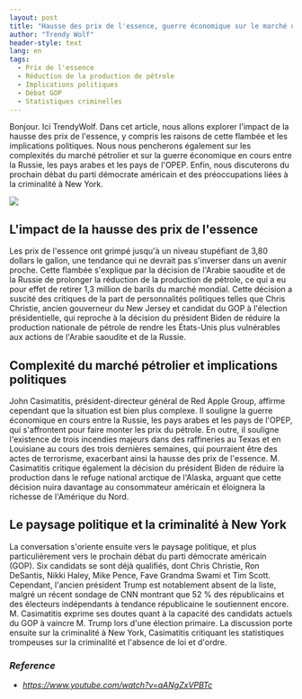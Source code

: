 ```yaml
---
layout: post
title: "Hausse des prix de l'essence, guerre économique sur le marché du pétrole et inquiétudes concernant la criminalité dans la ville de New York"
author: "Trendy Wolf"
header-style: text
lang: en
tags:
  - Prix de l'essence
  - Réduction de la production de pétrole
  - Implications politiques
  - Débat GOP
  - Statistiques criminelles
---
```


Bonjour. Ici TrendyWolf. Dans cet article, nous allons explorer l'impact de la hausse des prix de l'essence, y compris les raisons de cette flambée et les implications politiques. Nous nous pencherons également sur les complexités du marché pétrolier et sur la guerre économique en cours entre la Russie, les pays arabes et les pays de l'OPEP. Enfin, nous discuterons du prochain débat du parti démocrate américain et des préoccupations liées à la criminalité à New York.

<img
    src="https://i.ytimg.com/vi/aANgZxVPBTc/hqdefault.jpg"
/>


## L'impact de la hausse des prix de l'essence
Les prix de l'essence ont grimpé jusqu'à un niveau stupéfiant de 3,80 dollars le gallon, une tendance qui ne devrait pas s'inverser dans un avenir proche. Cette flambée s'explique par la décision de l'Arabie saoudite et de la Russie de prolonger la réduction de la production de pétrole, ce qui a eu pour effet de retirer 1,3 million de barils du marché mondial. Cette décision a suscité des critiques de la part de personnalités politiques telles que Chris Christie, ancien gouverneur du New Jersey et candidat du GOP à l'élection présidentielle, qui reproche à la décision du président Biden de réduire la production nationale de pétrole de rendre les États-Unis plus vulnérables aux actions de l'Arabie saoudite et de la Russie.

## Complexité du marché pétrolier et implications politiques
John Casimatitis, président-directeur général de Red Apple Group, affirme cependant que la situation est bien plus complexe. Il souligne la guerre économique en cours entre la Russie, les pays arabes et les pays de l'OPEP, qui s'affrontent pour faire monter les prix du pétrole. En outre, il souligne l'existence de trois incendies majeurs dans des raffineries au Texas et en Louisiane au cours des trois dernières semaines, qui pourraient être des actes de terrorisme, exacerbant ainsi la hausse des prix de l'essence. M. Casimatitis critique également la décision du président Biden de réduire la production dans le refuge national arctique de l'Alaska, arguant que cette décision nuira davantage au consommateur américain et éloignera la richesse de l'Amérique du Nord.

## Le paysage politique et la criminalité à New York
La conversation s'oriente ensuite vers le paysage politique, et plus particulièrement vers le prochain débat du parti démocrate américain (GOP). Six candidats se sont déjà qualifiés, dont Chris Christie, Ron DeSantis, Nikki Haley, Mike Pence, Fave Grandma Swami et Tim Scott. Cependant, l'ancien président Trump est notablement absent de la liste, malgré un récent sondage de CNN montrant que 52 % des républicains et des électeurs indépendants à tendance républicaine le soutiennent encore. M. Casimatitis exprime ses doutes quant à la capacité des candidats actuels du GOP à vaincre M. Trump lors d'une élection primaire. La discussion porte ensuite sur la criminalité à New York, Casimatitis critiquant les statistiques trompeuses sur la criminalité et l'absence de loi et d'ordre.


### _Reference_
- _https://www.youtube.com/watch?v=aANgZxVPBTc_

